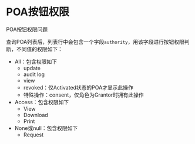 # POA按钮权限

POA按钮权限问题

查询POA列表后，列表行中会包含一个字段`authority`，用该字段进行按钮权限判断，不同值的权限如下：

- All：包含权限如下
  - update
  - audit log
  - view
  - revoked：仅Activated状态的POA才显示此操作
  - 特殊操作：consent，仅角色为Grantor时拥有此操作
- Access：包含权限如下
  - View
  - Download
  - Print
- None或null：包含权限如下
  - Request

